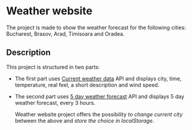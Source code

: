 # Weather website

The project is made to show the weather forecast for the following cities: Bucharest, Brasov, Arad, Timisoara and Oradea.

## Description

This project is structured in two parts:

- The first part uses [Current weather data](https://openweathermap.org/current) API and displays city, time, temperature, real feel, a short description and wind speed.
- The second part uses [5 day weather forecast](https://openweathermap.org/forecast5) API and displays 5 day weather forecast, every 3 hours.

  Weather website project offers the possibility _to change current city_ between the above and _store the choice in localStorage_.

